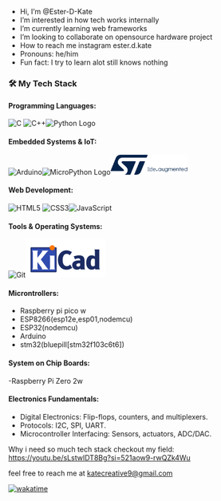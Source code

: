 - Hi, I’m @Ester-D-Kate
- I’m interested in how tech works internally
- I’m currently learning web frameworks
- I’m looking to collaborate on opensource hardware project
- How to reach me instagram ester.d.kate
- Pronouns: he/him
- Fun fact: I try to learn alot still knows nothing

### 🛠️ My Tech Stack

#### Programming Languages:
<img src="https://cdn.jsdelivr.net/gh/devicons/devicon/icons/c/c-original.svg" alt="C" width="40" height="40"/> <img src="https://cdn.jsdelivr.net/gh/devicons/devicon/icons/cplusplus/cplusplus-original.svg" alt="C++" width="40" height="40"/><img src="https://www.python.org/static/opengraph-icon-200x200.png" alt="Python Logo" width="50" height="50"/>

#### Embedded Systems & IoT:
<img src="https://cdn.jsdelivr.net/gh/devicons/devicon/icons/arduino/arduino-original-wordmark.svg" alt="Arduino" width="40" height="40"/><img src="https://raw.githubusercontent.com/micropython/micropython/master/logo/vector-logo.svg" alt="MicroPython Logo" width="40" height="40"/><img width=154 alt="ST life.augmented" src="https://github.com/STMicroelectronics/.github/blob/main/profile/images/st-logo.svg">


#### Web Development:
<img src="https://cdn.jsdelivr.net/gh/devicons/devicon/icons/html5/html5-original.svg" alt="HTML5" width="40" height="40"/> <img src="https://cdn.jsdelivr.net/gh/devicons/devicon/icons/css3/css3-original.svg" alt="CSS3" width="40" height="40"/><img src="https://cdn.jsdelivr.net/gh/devicons/devicon/icons/javascript/javascript-original.svg" alt="JavaScript" width="40" height="40"/>

#### Tools & Operating Systems:
<img src="https://cdn.jsdelivr.net/gh/devicons/devicon/icons/git/git-original.svg" alt="Git" width="40" height="40"/>[![KiCad Logo](https://github.com/kicad/.github/blob/main/images/kicad_logo_small.png)](#)


#### Microntrollers:
- Raspberry pi pico w
- ESP8266(esp12e,esp01,nodemcu)
- ESP32(nodemcu)
- Arduino
- stm32(bluepill[stm32f103c6t6])
  
#### System on Chip Boards:
-Raspberry Pi Zero 2w

#### Electronics Fundamentals:
- Digital Electronics: Flip-flops, counters, and multiplexers.
- Protocols: I2C, SPI, UART.
- Microcontroller Interfacing: Sensors, actuators, ADC/DAC.

Why i need so much tech stack checkout my field: https://youtu.be/sLstwIDT8Bg?si=521aow9-rwQZk4Wu

feel free to reach me at katecreative9@gmail.com

[![wakatime](https://wakatime.com/badge/user/b8c8e131-9310-4cb4-b7dd-3d324da32579.svg)](https://wakatime.com/@b8c8e131-9310-4cb4-b7dd-3d324da32579)
